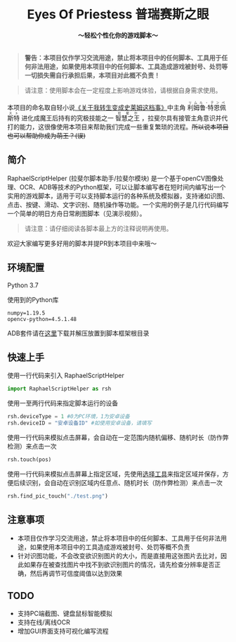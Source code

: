 <h1 align="center">
  Eyes Of Priestess 普瑞赛斯之眼
  <br>
</h1>

<p align="center">
  <b>～轻松个性化你的游戏脚本～</b>
  <br>
  <br>
</p>

> **警告：本项目仅作学习交流用途，禁止将本项目中的任何脚本、工具用于任何非法用途，如果使用本项目中的任何脚本、工具造成游戏被封号、处罚等一切损失需自行承担后果，本项目对此概不负责！**

> 请注意：使用脚本会在一定程度上影响游戏体验，请根据自身需求使用。


本项目的命名取自轻小说[《关于我转生变成史莱姆这档事》](https://mzh.moegirl.org.cn/%E5%85%B3%E4%BA%8E%E6%88%91%E8%BD%AC%E7%94%9F%E5%8F%98%E6%88%90%E5%8F%B2%E8%8E%B1%E5%A7%86%E8%BF%99%E6%A1%A3%E4%BA%8B)中主角 <ruby><rt></rt>利姆鲁·特恩佩斯特<rp>（</rp><rt>リムル・テンペスト</rt><rp>）</rp></ruby> 进化成魔王后持有的究极技能之一 <ruby><rt></rt>智慧之王<rp>（</rp><rt>拉斐尔</rt><rp>）</rp></ruby> ，拉斐尔具有接管主角意识并代打的能力，这很像使用本项目来帮助我们完成一些重复繁琐的流程。~~所以说本项目也可以帮助你成为萌王？(误)~~


## 简介
RaphaelScriptHelper (拉斐尔脚本助手/拉斐尔模块) 是一个基于openCV图像处理、OCR、ADB等技术的Python框架，可以让脚本编写者在短时间内编写出一个实用的游戏脚本，适用于可以支持脚本运行的各种系统及模拟器，支持诸如识图、点击、按键、滑动、文字识别、随机操作等功能。一个实用的例子是几行代码编写一个简单的明日方舟日常刷图脚本（见演示视频）。

> 请注意：请仔细阅读各脚本最上方的注释说明再使用。

欢迎大家编写更多好用的脚本并提PR到本项目中来哦～

## 环境配置

Python 3.7

使用到的Python库

```
numpy=1.19.5
opencv-python=4.5.1.48
```

ADB套件请在[这里](https://pan.baidu.com/s/15dpjviyIHezaT56knux2xQ?pwd=mr5p)下载并解压放置到脚本框架根目录

## 快速上手
使用一行代码来引入 RaphaelScriptHelper
```python
import RaphaelScriptHelper as rsh
```
使用一至两行代码来指定脚本运行的设备
```python
rsh.deviceType = 1 #0为PC环境，1为安卓设备
rsh.deviceID = "安卓设备ID" #如使用安卓设备，请填写
```
使用一行代码来模拟点击屏幕，会自动在一定范围内随机偏移、随机时长（防作弊检测）来点击一次
```python
rsh.touch(pos)
```
使用一行代码来模拟点击屏幕上指定区域，先使用[选择工具](https://github.com/hanmin0822/RaphaelScriptHelper/blob/master/FunctionDoc.md#%E6%A0%87%E7%82%B9%E6%88%AA%E5%8F%96%E5%B7%A5%E5%85%B7%E4%BD%BF%E7%94%A8%E8%AF%B4%E6%98%8E)来指定区域并保存，方便后续识别，会自动在识别区域内任意点、随机时长（防作弊检测）来点击一次
```python
rsh.find_pic_touch("./test.png")
```

## 注意事项
* 本项目仅作学习交流用途，禁止将本项目中的任何脚本、工具用于任何非法用途，如果使用本项目中的工具造成游戏被封号、处罚等概不负责
* 针对识图功能，不会改变欲识别图片的大小，而是直接用这张图片去比对，因此如果存在被查找图片中找不到欲识别图片的情况，请先检查分辨率是否正确，然后再调节可信度阈值以达到效果

## TODO
* 支持PC端截图、键盘鼠标智能模拟
* 支持在线/离线OCR
* 增加GUI界面支持可视化编写流程
